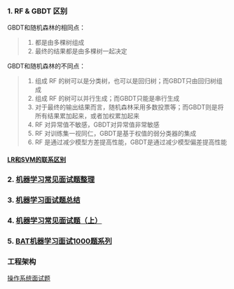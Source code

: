 ### 1. RF & GBDT 区别

GBDT和随机森林的相同点： 

> 1. 都是由多棵树组成 
> 2. 最终的结果都是由多棵树一起决定

GBDT和随机森林的不同点： 

> 1. 组成 RF 的树可以是分类树，也可以是回归树；而GBDT只由回归树组成 
> 2. 组成 RF 的树可以并行生成；而GBDT只能是串行生成 
> 3. 对于最终的输出结果而言，随机森林采用多数投票等；而GBDT则是将所有结果累加起来，或者加权累加起来 
> 4. RF 对异常值不敏感，GBDT对异常值非常敏感 
> 5. RF 对训练集一视同仁，GBDT是基于权值的弱分类器的集成 
> 6. RF 是通过减少模型方差提高性能，GBDT是通过减少模型偏差提高性能

#### [LR和SVM的联系区别](https://zhuanlan.zhihu.com/p/30419036)

### 2. [机器学习常见面试题整理](http://kubicode.me/2015/08/16/Machine%20Learning/Common-Interview/)

### 3. [机器学习面试题总结](https://zhuanlan.zhihu.com/c_129612503)

### 4. [机器学习常见面试题（上）](https://zhuanlan.zhihu.com/p/45091568)

### 5. [BAT机器学习面试1000题系列](https://blog.csdn.net/v_july_v/article/details/78121924)

### 工程架构

[操作系统面试题](https://zhuanlan.zhihu.com/p/23755202)